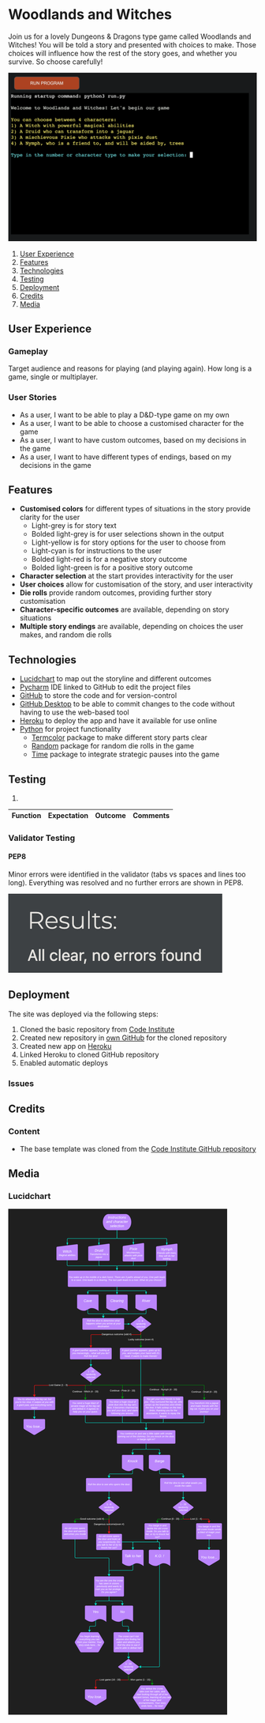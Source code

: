 # Woodlands and Witches

Join us for a lovely Dungeons & Dragons type game called Woodlands and Witches! You will be told a story and presented with choices to make. Those choices will influence how the rest of the story goes, and whether you survive. So choose carefully!

<img src='assets/images/game-image.webp' alt='Game start image'>

1. [User Experience](#user-experience)
2. [Features](#features)
3. [Technologies](#technologies)
4. [Testing](#testing)
5. [Deployment](#deployment)
6. [Credits](#credits)
7. [Media](#media)

## User Experience

### Gameplay
Target audience and reasons for playing (and playing again). How long is a game, single or multiplayer.

### User Stories

- As a user, I want to be able to play a D&D-type game on my own
- As a user, I want to be able to choose a customised character for the game
- As a user, I want to have custom outcomes, based on my decisions in the game
- As a user, I want to have different types of endings, based on my decisions in the game

## Features 

- __Customised colors__ for different types of situations in the story provide clarity for the user
  - Light-grey is for story text
  - Bolded light-grey is for user selections shown in the output
  - Light-yellow is for story options for the user to choose from
  - Light-cyan is for instructions to the user
  - Bolded light-red is for a negative story outcome
  - Bolded light-green is for a positive story outcome
- __Character selection__ at the start provides interactivity for the user
- __User choices__ allow for customisation of the story, and user interactivity
- __Die rolls__ provide random outcomes, providing further story customisation
- __Character-specific outcomes__ are available, depending on story situations
- __Multiple story endings__ are available, depending on choices the user makes, and random die rolls

## Technologies

- [Lucidchart](https://www.lucidchart.com/pages) to map out the storyline and different outcomes
- [Pycharm](https://www.jetbrains.com/pycharm/) IDE linked to GitHub to edit the project files
- [GitHub](https://github.com/) to store the code and for version-control
- [GitHub Desktop](https://desktop.github.com/) to be able to commit changes to the code without having to use the web-based tool
- [Heroku](https://heroku.com/) to deploy the app and have it available for use online
- [Python](https://www.python.org/) for project functionality
  - [Termcolor](https://pypi.org/project/termcolor/) package to make different story parts clear
  - [Random](https://docs.python.org/3/library/random.html) package for random die rolls in the game
  - [Time](https://docs.python.org/3/library/time.html) package to integrate strategic pauses into the game

## Testing 
1. 

| Function | Expectation | Outcome | Comments |
|----------|:-----------:|:-------:|----------|

### Validator Testing 

#### PEP8
Minor errors were identified in the validator (tabs vs spaces and lines too long). Everything was resolved and no further errors are shown in PEP8.

<img src='assets/images/pep8.webp' alt='PEP8 result'>

## Deployment

The site was deployed via the following steps:
1. Cloned the basic repository from [Code Institute](https://github.com/Code-Institute-Org/p3-template)
2. Created new repository in [own GitHub](https://github.com/crazycooky77/ci_project3) for the cloned repository
3. Created new app on [Heroku](https://dashboard.heroku.com/apps)
4. Linked Heroku to cloned GitHub repository
5. Enabled automatic deploys

### Issues


## Credits 

### Content 

- The base template was cloned from the [Code Institute GitHub repository](https://github.com/Code-Institute-Org/p3-templ)

## Media

### Lucidchart
<img src='assets/images/waw-lucid.webp' alt='Lucidchart image'>